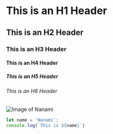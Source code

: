 # This is an H1 Header
## This is an H2 Header
### This is an H3 Header
#### This is an H4 Header
##### This is an H5 Header
###### This is an H6 Header

![Image of Nanami](https://butwhytho.net/wp-content/uploads/2023/09/Kento-Nanami-But-Why-Tho-1-1.jpg)

``` javascript
let name = 'Nanami';
console.log(`This is ${name}`)
```
